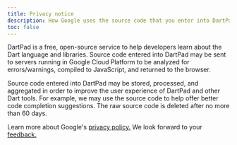 ```yaml
---
title: Privacy notice
description: How Google uses the source code that you enter into DartPad.
toc: false
---
```


DartPad is a free, open-source service to help developers learn about the Dart
language and libraries. Source code entered into DartPad may be sent to servers
running in Google Cloud Platform to be analyzed for errors/warnings, compiled to
JavaScript, and returned to the browser.

Source code entered into DartPad may be stored, processed, and aggregated in
order to improve the user experience of DartPad and other Dart tools. For
example, we may use the source code to help offer better code completion
suggestions. The raw source code is deleted after no more than 60 days.

Learn more about Google's [privacy
policy.](https://www.google.com/policies/privacy/) We look forward to your
[feedback.](https://github.com/dart-lang/dart-pad/issues)
